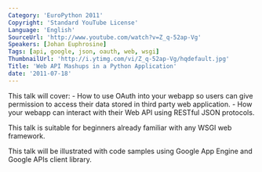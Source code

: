 ```yaml
---
Category: 'EuroPython 2011'
Copyright: 'Standard YouTube License'
Language: 'English'
SourceUrl: 'http://www.youtube.com/watch?v=Z_q-52ap-Vg'
Speakers: [Johan Euphrosine]
Tags: [api, google, json, oauth, web, wsgi]
ThumbnailUrl: 'http://i.ytimg.com/vi/Z_q-52ap-Vg/hqdefault.jpg'
Title: 'Web API Mashups in a Python Application'
date: '2011-07-18'
---
```

This talk will cover: - How to use OAuth into your webapp so users can give
permission to access their data stored in third party web application. - How
your webapp can interact with their Web API using RESTful JSON protocols.

This talk is suitable for beginners already familiar with any WSGI web
framework.

This talk will be illustrated with code samples using Google App Engine and
Google APIs client library.

